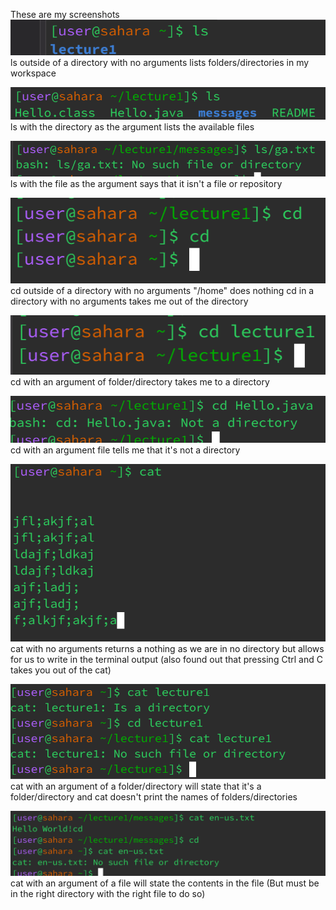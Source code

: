 These are my screenshots 
![Image](NoAgrLS.png)
ls outside of a directory with no arguments lists folders/directories in my workspace

![Image](FoldArgLS.png)
ls with the directory as the argument lists the available files  

![Image](FileAgrLS.png)
ls with the file as the argument says that it isn't a file or repository

![Image](NOAgrCd.png)
cd outside of a directory with no arguments "/home" does nothing 
cd in a directory with no arguments takes me out of the directory

![Image](FoldAgrCd.png)
cd with an argument of folder/directory takes me to a directory

![Image](FileArgCd.png)
cd with an argument file tells me that it's not a directory 

![Image](NOAgrCat.png)
cat with no arguments returns a nothing as we are in no directory but allows for us to write in the terminal output
(also found out that pressing Ctrl and C takes you out of the cat)

![Image](FolderAgrCat.png)
cat with an argument of a folder/directory will state that it's a folder/directory and cat doesn't print the names of folders/directories 

![Image](FileAgrCat.png)
cat with an argument of a file will state the contents in the file (But must be in the right directory with the right file to do so)



